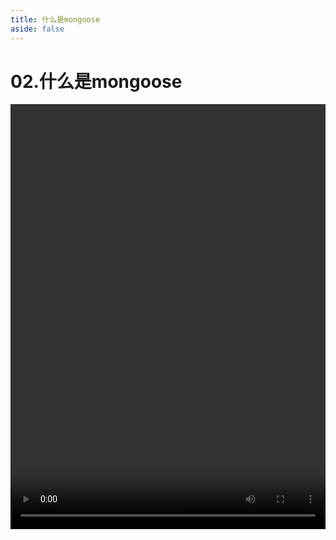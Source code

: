```yaml
---
title: 什么是mongoose
aside: false
---
```


# 02.什么是mongoose

<video autoplay src="http://qn.chinavanes.com/nodejs/module-13/02.什么是mongoose.mp4" controls controlsList="nodownload" width="100%" height="680"/>

